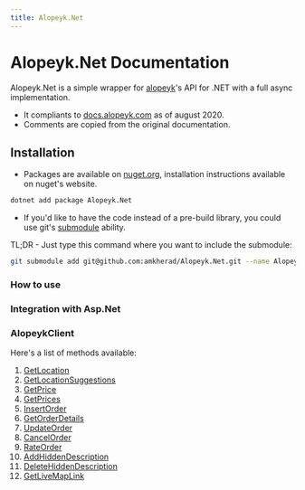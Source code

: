 ```yaml
---
title: Alopeyk.Net
---
```


# Alopeyk.Net Documentation
Alopeyk.Net is a simple wrapper for [alopeyk](https://alopeyk.com/)'s API for .NET with a full async implementation.

* It compliants to [docs.alopeyk.com](https://docs.alopeyk.com/) as of august 2020.
* Comments are copied from the original documentation.

## Installation
* Packages are available on [nuget.org](https://www.nuget.org/packages/Alopeyk.Net/), installation instructions available on
nuget's website.
```bash
dotnet add package Alopeyk.Net
```
* If you'd like to have the code instead of a pre-build library, you could use git's [submodule](https://git-scm.com/book/en/v2/Git-Tools-Submodules) ability.

TL;DR -
Just type this command where you want to include the submodule:
```bash
git submodule add git@github.com:amkherad/Alopeyk.Net.git --name Alopeyk.Net
```

### How to use

### Integration with Asp.Net


### AlopeykClient
Here's a list of methods available:
1. [GetLocation](/library/AlopeykClient/GetLocation)
1. [GetLocationSuggestions](/library/AlopeykClient/GetLocationSuggestions)
1. [GetPrice](/library/AlopeykClient/GetPrice)
1. [GetPrices](/library/AlopeykClient/GetPrices)
1. [InsertOrder](/library/AlopeykClient/InsertOrder)
1. [GetOrderDetails](/library/AlopeykClient/GetOrderDetails)
1. [UpdateOrder](/library/AlopeykClient/UpdateOrder)
1. [CancelOrder](/library/AlopeykClient/CancelOrder)
1. [RateOrder](/library/AlopeykClient/RateOrder)
1. [AddHiddenDescription](/library/AlopeykClient/AddHiddenDescription)
1. [DeleteHiddenDescription](/library/AlopeykClient/DeleteHiddenDescription)
1. [GetLiveMapLink](/library/AlopeykClient/GetLiveMapLink)